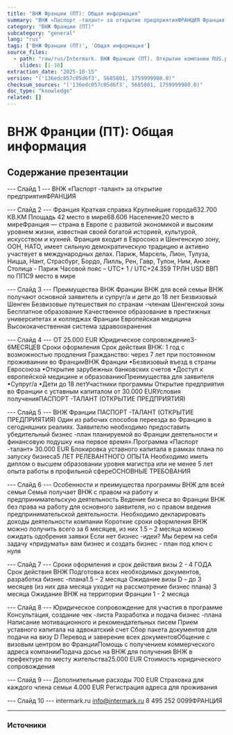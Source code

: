 ```yaml
---
title: "ВНЖ Франции (ПТ): Общая информация"
summary: "ВНЖ «Паспорт -талант» за открытие предприятияФРАНЦИЯ Франция Краткая справка"
category: "ВНЖ Франции (ПТ)"
subcategory: "general"
lang: "rus"
tags: ['ВНЖ Франции (ПТ)', 'Общая информация']
source_files:
  - path: "raw/rus/Intermark. ВНЖ Франции (ПТ). Открытие компании RUS.pdf"
    slides: [1-10]
extraction_date: "2025-10-15"
version: "('136edc057c05d6f3', 5685801, 1759999980.0)"
checksum_sources: "('136edc057c05d6f3', 5685801, 1759999980.0)"
doc_type: "knowledge"
related: []
---
```


# ВНЖ Франции (ПТ): Общая информация

## Содержание презентации

--- Слайд 1 ---
ВНЖ «Паспорт -талант» за открытие предприятияФРАНЦИЯ

--- Слайд 2 ---
Франция
Краткая справка
Крупнейшие города632.700 КВ.КМ
Площадь
42 место в мире68.606
Население20 место в миреФранция — страна в Европе с развитой экономикой и высоким уровнем 
жизни, известная своей богатой историей, культурой, искусством и кухней. Франция входит в Евросоюз и Шенгенскую зону, ООН, НАТО, имеет сильную демократическую традицию и активно участвует в международных делах.
Париж, Марсель, Лион, Тулуза, Ницца, Нант, Страсбург, Бордо, Лилль, Рен, Гавр, Тулон, Ним, Анже
Столица - Париж
Часовой пояс – UTC+ 1 / UTC+24.359 ТРЛН USD
ВВП по ППС9 место в мире

--- Слайд 3 ---
Преимущества
ВНЖ Франции
ВНЖ для всей семьи
ВНЖ получают основной заявитель и 
супруг/а и дети до 18 лет 
Безвизовый Шенген
Безвизовые путешествия по странам -членам 
Шенгенской зоны
Бесплатное образование
Качественное образование в престижных университетах и колледжах Франции
Европейская медицина
Высококачественная система здравоохранения

--- Слайд 4 ---
ОТ 25.000 EUR
Юридическое сопровождение3-6МЕСЯЦЕВ
Сроки оформления
Срок действия ВНЖ: 1 год с возможностью продления
Гражданство: через 7 лет при постоянном проживаинии во ФранцииВНЖ Франции
•Безвизовый въезд в страны Евросоюза
•Открытие зарубежных банковских счетов
•Доступ к европейской медицине и образованиюПреимущества для заявителя
•Супруг/а
•Дети до 18 летУчастники программы
Открытие предприятия во Франции с уставным 
капиталом от 30.000 EURУсловия полученияПАСПОРТ -ТАЛАНТ (ОТКРЫТИЕ ПРЕДПРИЯТИЯ)

--- Слайд 5 ---
ВНЖ Франции
ПАСПОРТ -ТАЛАНТ (ОТКРЫТИЕ ПРЕДПРИЯТИЯ)
Один из рабочих способов переезда во Францию в сегодняшних реалиях. 
Заявителю необходимо предоставить убедительный бизнес -план 
планируемой во Франции деятельности и финансовую подушку «на первое время».Программа «Паспорт -талант» 
30.000 EUR
Блокировка уставного капитала в рамках плана по запуску бизнеса5 ЛЕТ РЕЛЕВАНТНОГО ОПЫТА
Необходимо иметь диплом о высшем образовании уровня магистра 
или не менее 5 лет опыта работы в профильной сфереОСНОВНЫЕ ТРЕБОВАНИЯ

--- Слайд 6 ---
Особенности 
и преимущества программы
ВНЖ для всей семьи
Семья получает ВНЖ с правом на работу 
и предпринимательскую деятельность
Ведение бизнеса во Франции
ВНЖ без права на работу для основного заявителя, но с правом ведения предпринимательской деятельности. Необходимо декларировать доходы деятельности компании
Короткие сроки оформления
ВНЖ можно получить всего за 6 месяцев, из них 1.5 – 2 месяца можно ожидать одобрения заявки
Если нет бизнес -идеи?
Мы берем на себя задачу «придумать» вам бизнес и создать бизнес - план под ключ с нуля

--- Слайд 7 ---
Сроки оформления
и срок действия визы
2 - 4 ГОДА
Срок действия ВНЖ
Подготовка всех необходимых документов, 
разработка бизнес -плана1.5 – 2 месяца
Ожидание визы D – до 3 месяцев (из них два месяца 
уходит на рассмотрение бизнес плана) 3 месяца
Ожидание ВНЖ на территории Франции 1 - 2 месяца

--- Слайд 8 ---
Юридическое сопровождение 
для участия в программе
Консультация, создание чек -листа
Разработка и подача бизнес -плана
Написание мотивационного и рекомендательных писем
Прием уставного капитала на адвокатский счет Сбор пакета документов для подачи на визу D
Перевод и заверение всех документовОбщение с визовым центром во ФранцииПомощь с получением коммерческого адреса компанииПодача досье на ВНЖ для получения ВНЖ
в префектуре по месту жительства25.000 EUR
Стоимость юридического сопровождения

--- Слайд 9 ---
Дополнительные 
расходы
700 EUR
Страховка для каждого члена семьи
4.000 EUR
Регистрация адреса для проживания

--- Слайд 10 ---
intermark.ru info@intermark.ru 8 495 252 0099ФРАНЦИЯ


---

### Источники
[^src1]: raw/Intermark. ВНЖ Франции (ПТ). Открытие компании RUS.pdf → слайды 1–10
